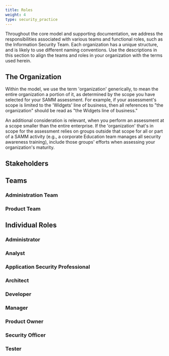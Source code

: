 ```yaml
---
title: Roles
weight: 4
type: security_practice
---
```


Throughout the core model and supporting documentation, we address the responsibilities associated with various teams and functional roles, such as the Information Security Team. Each organization has a unique structure, and is likely to use different naming conventions. Use the descriptions in this section to align the teams and roles in your organization with the terms used herein.

## The Organization

Within the model, we use the term 'organization' generically, to mean the entire organization a portion of it, as determined by the scope you have selected for your SAMM assessment. For example, if your assessment's scope is limited to the 'Widgets' line of business, then all references to "the organization" should be read as "the Widgets line of business."

An additional consideration is relevant, when you perform an assessment at a scope smaller than the entire enterprise. If the 'organization' that's in scope for the assessment relies on groups outside that scope for all or part of a SAMM activity (e.g., a corporate Education team manages all security awareness training), include those groups' efforts when assessing your organization's maturity. 

## Stakeholders



## Teams

### Administration Team



### Product Team



## Individual Roles

### Administrator



### Analyst



### Application Security Professional



### Architect



### Developer



### Manager



### Product Owner



### Security Officer



### Tester


